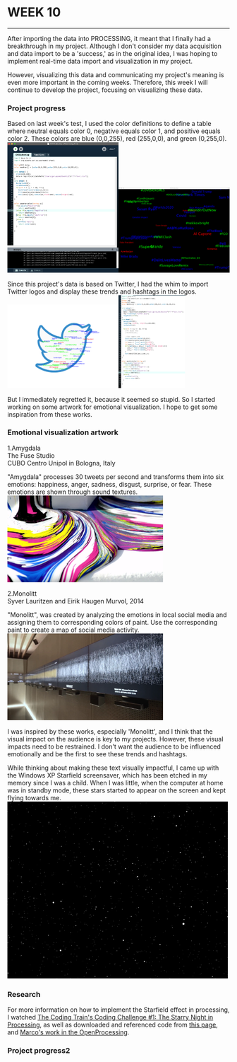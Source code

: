 # WEEK 10
***
After importing the data into PROCESSING, it meant that I finally had a breakthrough in my project. Although I don't consider my data acquisition and data import to be a 'success,' as in the original idea, I was hoping to implement real-time data import and visualization in my project. 

However, visualizing this data and communicating my project's meaning is even more important in the coming weeks. Therefore, this week I will continue to develop the project, focusing on visualizing these data.

### Project progress
Based on last week's test, I used the color definitions to define a table where neutral equals color 0, negative equals color 1, and positive equals color 2. These colors are blue (0,0,255), red (255,0,0), and green (0,255,0).<br>
<img src="https://github.com/GarveyMak123/Slave-to-the-Algorithm/blob/master/week%2010/testdevelop1.png" width="50%" height="50%"><img src="https://github.com/GarveyMak123/Slave-to-the-Algorithm/blob/master/week%2010/testdevelop2.png" width="50%" height="50%">

Since this project's data is based on Twitter, I had the whim to import Twitter logos and display these trends and hashtags in the logos.<br>
<img src="https://github.com/GarveyMak123/Slave-to-the-Algorithm/blob/master/week%2010/twitter.png" width="50%" height="50%"><img src="https://github.com/GarveyMak123/Slave-to-the-Algorithm/blob/master/week%2010/twitter2.png" width="30%" height="30%">

But I immediately regretted it, because it seemed so stupid. So I started working on some artwork for emotional visualization. I hope to get some inspiration from these works.


### Emotional visualization artwork

1.Amygdala<br>
The Fuse Studio<br>
CUBO Centro Unipol in Bologna, Italy<br>

"Amygdala" processes 30 tweets per second and transforms them into six emotions: happiness, anger, sadness, disgust, surprise, or fear. These emotions are shown through sound textures.<br>
<img src="https://github.com/GarveyMak123/Slave-to-the-Algorithm/blob/master/week%2010/Amygdala.jpg" width="70%" height="70%">

2.Monolitt<br>
Syver Lauritzen and Eirik Haugen Murvol, 2014 <br>

"Monolitt", was created by analyzing the emotions in local social media and assigning them to corresponding colors of paint. Use the corresponding paint to create a map of social media activity.<br>
<img src="https://github.com/GarveyMak123/Slave-to-the-Algorithm/blob/master/week%2010/Monolitt.png" width="70%" height="70%">

I was inspired by these works, especially 'Monolitt', and I think that the visual impact on the audience is key to my projects. However, these visual impacts need to be restrained. I don't want the audience to be influenced emotionally and be the first to see these trends and hashtags.

While thinking about making these text visually impactful, I came up with the Windows XP Starfield screensaver, which has been etched in my memory since I was a child. When I was little, when the computer at home was in standby mode, these stars started to appear on the screen and kept flying towards me.<br>
![](https://github.com/GarveyMak123/Slave-to-the-Algorithm/blob/master/week%2010/StarfieldSimulation.gif)

### Research
For more information on how to implement the Starfield effect in processing, I watched [The Coding Train's Coding Challenge #1: The Starry Night in Processing](https://www.youtube.com/watch?v=17WoOqgXsRM&t=3s), as well as downloaded and referenced code from [this page](https://cs.brynmawr.edu/Courses/cs110/spring2016dx/examples/12/starfield/), and [Marco's work in the OpenProcessing](https://www.openprocessing.org/sketch/304221/).

### Project progress2
